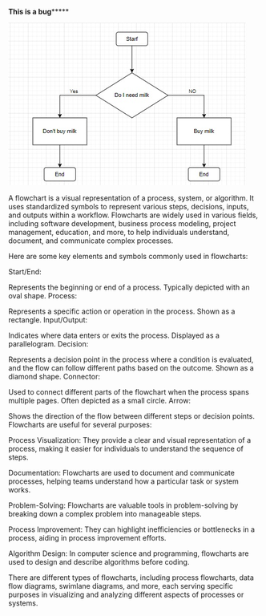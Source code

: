 **************This is a bug*******************


![Flowchart1 - bad.jpg](https://github.com/MckennahPalmer/CSE430/blob/Test_IC_SH/Flowchart1%20-%20bad.jpg)


A flowchart is a visual representation of a process, system, or algorithm. It uses standardized symbols to represent various steps, decisions, inputs, and outputs within a workflow. Flowcharts are widely used in various fields, including software development, business process modeling, project management, education, and more, to help individuals understand, document, and communicate complex processes.

Here are some key elements and symbols commonly used in flowcharts:

Start/End:

Represents the beginning or end of a process. Typically depicted with an oval shape.
Process:

Represents a specific action or operation in the process. Shown as a rectangle.
Input/Output:

Indicates where data enters or exits the process. Displayed as a parallelogram.
Decision:

Represents a decision point in the process where a condition is evaluated, and the flow can follow different paths based on the outcome. Shown as a diamond shape.
Connector:

Used to connect different parts of the flowchart when the process spans multiple pages. Often depicted as a small circle.
Arrow:

Shows the direction of the flow between different steps or decision points.
Flowcharts are useful for several purposes:

Process Visualization: They provide a clear and visual representation of a process, making it easier for individuals to understand the sequence of steps.

Documentation: Flowcharts are used to document and communicate processes, helping teams understand how a particular task or system works.

Problem-Solving: Flowcharts are valuable tools in problem-solving by breaking down a complex problem into manageable steps.

Process Improvement: They can highlight inefficiencies or bottlenecks in a process, aiding in process improvement efforts.

Algorithm Design: In computer science and programming, flowcharts are used to design and describe algorithms before coding.

There are different types of flowcharts, including process flowcharts, data flow diagrams, swimlane diagrams, and more, each serving specific purposes in visualizing and analyzing different aspects of processes or systems.
